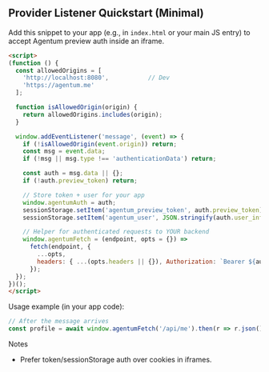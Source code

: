 ## Provider Listener Quickstart (Minimal)

Add this snippet to your app (e.g., in `index.html` or your main JS entry) to accept Agentum preview auth inside an iframe.

```html
<script>
(function () {
  const allowedOrigins = [
    'http://localhost:8080',           // Dev
    'https://agentum.me'
  ];

  function isAllowedOrigin(origin) {
    return allowedOrigins.includes(origin);
  }

  window.addEventListener('message', (event) => {
    if (!isAllowedOrigin(event.origin)) return;
    const msg = event.data;
    if (!msg || msg.type !== 'authenticationData') return;

    const auth = msg.data || {};
    if (!auth.preview_token) return;

    // Store token + user for your app
    window.agentumAuth = auth;
    sessionStorage.setItem('agentum_preview_token', auth.preview_token);
    sessionStorage.setItem('agentum_user', JSON.stringify(auth.user_info || {}));

    // Helper for authenticated requests to YOUR backend
    window.agentumFetch = (endpoint, opts = {}) =>
      fetch(endpoint, {
        ...opts,
        headers: { ...(opts.headers || {}), Authorization: `Bearer ${auth.preview_token}` }
      });
  });
})();
</script>
```

Usage example (in your app code):

```js
// After the message arrives
const profile = await window.agentumFetch('/api/me').then(r => r.json());
```

Notes
- Prefer token/sessionStorage auth over cookies in iframes.

